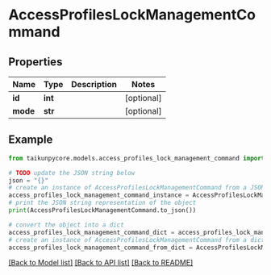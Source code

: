 # AccessProfilesLockManagementCommand


## Properties

Name | Type | Description | Notes
------------ | ------------- | ------------- | -------------
**id** | **int** |  | [optional] 
**mode** | **str** |  | [optional] 

## Example

```python
from taikunpycore.models.access_profiles_lock_management_command import AccessProfilesLockManagementCommand

# TODO update the JSON string below
json = "{}"
# create an instance of AccessProfilesLockManagementCommand from a JSON string
access_profiles_lock_management_command_instance = AccessProfilesLockManagementCommand.from_json(json)
# print the JSON string representation of the object
print(AccessProfilesLockManagementCommand.to_json())

# convert the object into a dict
access_profiles_lock_management_command_dict = access_profiles_lock_management_command_instance.to_dict()
# create an instance of AccessProfilesLockManagementCommand from a dict
access_profiles_lock_management_command_from_dict = AccessProfilesLockManagementCommand.from_dict(access_profiles_lock_management_command_dict)
```
[[Back to Model list]](../README.md#documentation-for-models) [[Back to API list]](../README.md#documentation-for-api-endpoints) [[Back to README]](../README.md)


